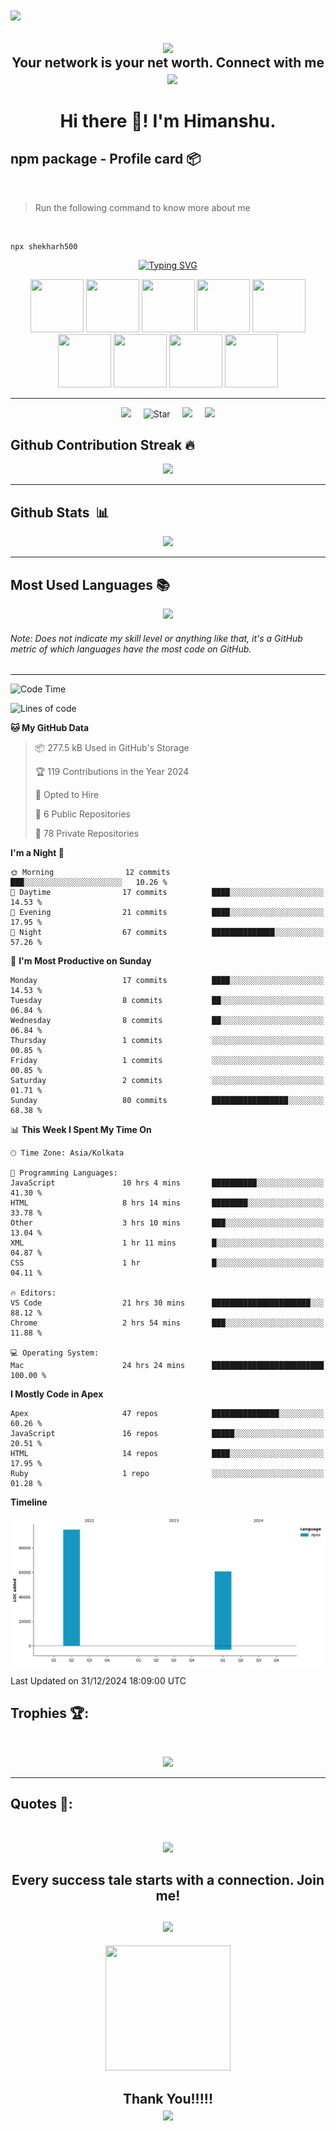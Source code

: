   <img align="center" src="https://capsule-render.vercel.app/api?type=waving&color=gradient&height=90"/>

<h2 align="center"> <a href="https://www.salesforce.com/trailblazer/shekharh500"> <img align="center" src="https://img.shields.io/badge/Salesforce-00A1E0.svg?style=for-the-badge&logo=Salesforce&logoColor=white&label=Trailhead"/></a><br>  Your network is your net worth. Connect with me &nbsp;&nbsp;&nbsp;<a href="https://www.linkedin.com/in/shekharh500/"><img img align="center" src="https://img.shields.io/badge/LinkedIn-0077B5?style=for-the-badge&logo=linkedin&logoColor=white"></img></a>
</h2>

<h1 align="center"> Hi there 👋! I'm Himanshu.</h1>

## npm package - Profile card 📦 
<br>

> Run the following command to know more about me

<br> 

```
npx shekharh500
```

<p align="center">
<a href="https://git.io/typing-svg"><img src="https://readme-typing-svg.demolab.com?font=Open+sans&weight=100&size=25&duration=2000&pause=500&color=D25900FF&center=false&random=true&width=435&lines=%40shekharh500;9X+Salesforce+Certified;Developed+3%2B+AppExchange+App.;7X+Super+Badges" alt="Typing SVG" /></a>
</p>
<p align="center">
 <img src="https://github.com/shekharh500/shekharh500/assets/46718471/ba4fd445-d97d-4da3-b8a6-0740dd2a07ad" width="85" height="85"/>
 <img src="https://github.com/shekharh500/shekharh500/assets/46718471/c0c805aa-fb91-4ebf-8e0d-9d20426c5131" width="85" height="85"/>
 <img src="https://github.com/shekharh500/shekharh500/assets/46718471/9d72f356-ad54-44a3-9382-0fe19778a920" width="85" height="85"/>
 <img src="https://github.com/shekharh500/shekharh500/assets/46718471/dd728a49-458b-4250-967b-de9c0792e69e" width="85" height="85"/>
 <img src="https://github.com/shekharh500/shekharh500/assets/46718471/3fa39da0-51a1-4ec8-9498-cfed12462255" width="85" height="85"/>
 <img src="https://github.com/shekharh500/shekharh500/assets/46718471/62d73de4-b51a-4020-be4f-ab643d8afe9d" width="85" height="85"/>
 <img src="https://github.com/shekharh500/shekharh500/assets/46718471/7f576321-406f-4856-96fb-7903e7f03c6c" width="85" height="85"/>
 <img src="https://github.com/shekharh500/shekharh500/assets/46718471/3ce48d48-a484-447f-8010-e6f0972fe519" width="85" height="85"/>
 <img src="https://github.com/shekharh500/shekharh500/assets/46718471/fbdade35-1930-49af-9187-68c923f55d17" width="85" height="85"/>
</p>
<hr>
<!--
<p align='center'>
  
  <img alt="Last Commit" src="https://custom-icon-badges.demolab.com/github/last-commit/shekharh500/custom-icon-badges?logo=history&color=green&logoColor=white" />
  <img alt="Contributors" src="https://custom-icon-badges.demolab.com/badge/dynamic/json?logo=graph&logoColor=fff&color=blue&label=total%20contributions&query=%24.totalContributions&url=https%3A%2F%2Fstreak-stats.demolab.com%2F%3Fuser%3Dshekharh500%26type%3Djson" />
  <img alt="Issues" src="https://custom-icon-badges.demolab.com/github/languages/code-size/shekharh500/custom-icon-badges?logo=file-code&logoColor=white" />
      <img alt="Issues" src="https://custom-icon-badges.demolab.com/github/issues-raw/shekharh500/custom-icon-badges?logo=issue" />
   <img alt="GitHub pull requests" src="https://custom-icon-badges.demolab.com/github/issues-pr-closed/shekharh500/custom-icon-badges?color=purple&logo=git-pull-request&logoColor=white" />
  <img alt="GitHub Streaks" src="https://custom-icon-badges.demolab.com/badge/dynamic/json?logo=fire&logoColor=fff&color=orange&label=github%20streak&query=%24.currentStreak.length&suffix=%20days&url=https%3A%2F%2Fstreak-stats.demolab.com%2F%3Fuser%3Dshekharh500%26type%3Djson" />
</p> -->
<p align='center'>
<img src="https://komarev.com/ghpvc/?username=shekharh500">&nbsp;&nbsp;&nbsp;&nbsp;
  <img alt="Star" src="https://img.shields.io/github/stars/shekharh500?logo=star&cacheSeconds=2592000" />&nbsp;&nbsp;&nbsp;&nbsp;
<img src="https://img.shields.io/github/followers/shekharh500?style=social">&nbsp;&nbsp;&nbsp;&nbsp;
<img src="https://api.visitorbadge.io/api/visitors?path=shekharh500&countColor=%23263759&style=plastic" />
</p>

## Github Contribution Streak 🔥 
<p align='center'><img src="https://github-readme-streak-stats.herokuapp.com?user=shekharh500&theme=light&hide_border=true&date_format=M%20j%5B%2C%20Y%5D"></p>
<hr>

## Github Stats &nbsp;📊
<p align='center'>
<img src="https://github-readme-stats.vercel.app/api?username=shekharh500&theme=light&hide_rank=false&rank_icon=percentile&show_icons=true&include_all_commits=true">
</p>
<hr>

## Most Used Languages 📚
<p align='center'>
<img src="https://github-readme-stats.anuraghazra1.vercel.app/api/top-langs/?username=shekharh500&theme=light&hide_border=true&no-bg=true&no-frame=true&langs_count=10">
</p>
<p align='center'>
<h6>Note: Does not indicate my skill level or anything like that, it's a GitHub metric of which languages have the most code on GitHub.</h6>
</p>
<hr>

<!--START_SECTION:waka-->
![Code Time](http://img.shields.io/badge/Code%20Time-1%2C171%20hrs%2058%20mins-blue)

![Lines of code](https://img.shields.io/badge/From%20Hello%20World%20I%27ve%20Written-155.3%20thousand%20lines%20of%20code-blue)

**🐱 My GitHub Data** 

> 📦 277.5 kB Used in GitHub's Storage 
 > 
> 🏆 119 Contributions in the Year 2024
 > 
> 💼 Opted to Hire
 > 
> 📜 6 Public Repositories 
 > 
> 🔑 78 Private Repositories 
 > 
**I'm a Night 🦉** 

```text
🌞 Morning                12 commits          ███░░░░░░░░░░░░░░░░░░░░░░   10.26 % 
🌆 Daytime                17 commits          ████░░░░░░░░░░░░░░░░░░░░░   14.53 % 
🌃 Evening                21 commits          ████░░░░░░░░░░░░░░░░░░░░░   17.95 % 
🌙 Night                  67 commits          ██████████████░░░░░░░░░░░   57.26 % 
```
📅 **I'm Most Productive on Sunday** 

```text
Monday                   17 commits          ████░░░░░░░░░░░░░░░░░░░░░   14.53 % 
Tuesday                  8 commits           ██░░░░░░░░░░░░░░░░░░░░░░░   06.84 % 
Wednesday                8 commits           ██░░░░░░░░░░░░░░░░░░░░░░░   06.84 % 
Thursday                 1 commits           ░░░░░░░░░░░░░░░░░░░░░░░░░   00.85 % 
Friday                   1 commits           ░░░░░░░░░░░░░░░░░░░░░░░░░   00.85 % 
Saturday                 2 commits           ░░░░░░░░░░░░░░░░░░░░░░░░░   01.71 % 
Sunday                   80 commits          █████████████████░░░░░░░░   68.38 % 
```


📊 **This Week I Spent My Time On** 

```text
🕑︎ Time Zone: Asia/Kolkata

💬 Programming Languages: 
JavaScript               10 hrs 4 mins       ██████████░░░░░░░░░░░░░░░   41.30 % 
HTML                     8 hrs 14 mins       ████████░░░░░░░░░░░░░░░░░   33.78 % 
Other                    3 hrs 10 mins       ███░░░░░░░░░░░░░░░░░░░░░░   13.04 % 
XML                      1 hr 11 mins        █░░░░░░░░░░░░░░░░░░░░░░░░   04.87 % 
CSS                      1 hr                █░░░░░░░░░░░░░░░░░░░░░░░░   04.11 % 

🔥 Editors: 
VS Code                  21 hrs 30 mins      ██████████████████████░░░   88.12 % 
Chrome                   2 hrs 54 mins       ███░░░░░░░░░░░░░░░░░░░░░░   11.88 % 

💻 Operating System: 
Mac                      24 hrs 24 mins      █████████████████████████   100.00 % 
```

**I Mostly Code in Apex** 

```text
Apex                     47 repos            ███████████████░░░░░░░░░░   60.26 % 
JavaScript               16 repos            █████░░░░░░░░░░░░░░░░░░░░   20.51 % 
HTML                     14 repos            ████░░░░░░░░░░░░░░░░░░░░░   17.95 % 
Ruby                     1 repo              ░░░░░░░░░░░░░░░░░░░░░░░░░   01.28 % 
```



**Timeline**

![Lines of Code chart](https://raw.githubusercontent.com/shekharh500/shekharh500/main/assets/bar_graph.png)


 Last Updated on 31/12/2024 18:09:00 UTC
<!--END_SECTION:waka-->

## Trophies 🏆:
<br>
<p align='center'>
<img src="https://github-profile-trophy.vercel.app/?username=shekharh500&theme=flat&no-frame=true&margin-w=15&margin-h=15">
</p>
<hr>

## Quotes 📜:
<br>
<p align="center">
<img src="https://quotes-github-readme.vercel.app/api?type=horizontal&theme=dark">
</p>

##

<h2 align='center'>Every success tale starts with a connection. Join me! <br><br> <a align="center" href="https://www.linkedin.com/in/shekharh500/"><img src="https://img.shields.io/badge/LinkedIn-0077B5?style=for-the-badge&logo=linkedin&logoColor=white"></img></a>
</h2>

<p align='center'>
<img src="https://media.giphy.com/media/O51MQ3DduOcGW6ofR3/giphy.gif" width="200" height="200" frameBorder="0" class="giphy-embed" allowFullScreen></img></p>

<h2 align='center'>Thank You!!!!!
<br>
  <img align="center" src="https://capsule-render.vercel.app/api?type=waving&color=gradient&height=90&section=footer"/>
</h2>
